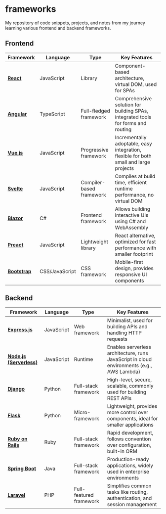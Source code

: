 # frameworks
My repository of code snippets, projects, and notes from my journey learning various frontend and backend frameworks.

## Frontend

| **Framework** | **Language** | **Type**          | **Key Features**                                  |
|---------------|--------------|-------------------|---------------------------------------------------|
| **[React](https://react.dev/)** | JavaScript | Library | Component-based architecture, virtual DOM, used for SPAs |
| **[Angular](https://angular.io/)** | TypeScript | Full-fledged framework | Comprehensive solution for building SPAs, integrated tools for forms and routing |
| **[Vue.js](https://vuejs.org/)** | JavaScript | Progressive framework | Incrementally adoptable, easy integration, flexible for both small and large projects |
| **[Svelte](https://svelte.dev/)** | JavaScript | Compiler-based framework | Compiles at build time, efficient runtime performance, no virtual DOM |
| **[Blazor](https://dotnet.microsoft.com/en-us/apps/aspnet/web-apps/blazor)** | C# | Frontend framework | Allows building interactive UIs using C# and WebAssembly |
| **[Preact](https://preactjs.com/)** | JavaScript | Lightweight library | React alternative, optimized for fast performance with smaller footprint |
| **[Bootstrap](https://getbootstrap.com/)** | CSS/JavaScript | CSS framework | Mobile-first design, provides responsive UI components |

## Backend

| **Framework** | **Language** | **Type**          | **Key Features**                                  |
|---------------|--------------|-------------------|---------------------------------------------------|
| **[Express.js](https://expressjs.com/)** | JavaScript | Web framework | Minimalist, used for building APIs and handling HTTP requests |
| **[Node.js (Serverless)](https://nodejs.org/)** | JavaScript | Runtime | Enables serverless architecture, runs JavaScript in cloud environments (e.g., AWS Lambda) |
| **[Django](https://www.djangoproject.com/)** | Python | Full-stack framework | High-level, secure, scalable, commonly used for building REST APIs |
| **[Flask](https://flask.palletsprojects.com/)** | Python | Micro-framework | Lightweight, provides more control over components, ideal for smaller applications |
| **[Ruby on Rails](https://rubyonrails.org/)** | Ruby | Full-stack framework | Rapid development, follows convention over configuration, built-in ORM |
| **[Spring Boot](https://spring.io/projects/spring-boot)** | Java | Full-stack framework | Production-ready applications, widely used in enterprise environments |
| **[Laravel](https://laravel.com/)** | PHP | Full-featured framework | Simplifies common tasks like routing, authentication, and session management |
